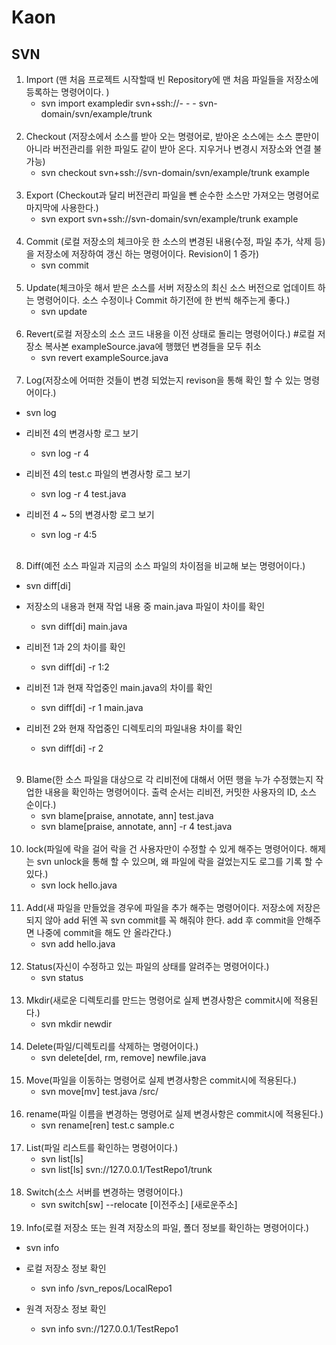 # Kaon

## SVN

1. Import (맨 처음 프로젝트 시작할때 빈 Repository에 맨 처음 파일들을 저장소에 등록하는 명령어이다. )
	- svn import exampledir svn+ssh://- - - svn-domain/svn/example/trunk
<br><br>
2. Checkout (저장소에서 소스를 받아 오는 명령어로, 받아온 소스에는 소스 뿐만이 아니라 버전관리를 위한 파일도 같이 받아 온다.
지우거나 변경시 저장소와 연결 불가능)
	- svn checkout svn+ssh://svn-domain/svn/example/trunk example
<br><br>
3. Export (Checkout과 달리 버전관리 파일을 뺀 순수한 소스만 가져오는 명령어로 마지막에 사용한다.)
	- svn export svn+ssh://svn-domain/svn/example/trunk example
<br><br>
4. Commit (로컬 저장소의 체크아웃 한 소스의 변경된 내용(수정, 파일 추가, 삭제 등)을 저장소에 저장하여 갱신 하는 명령어이다.
Revision이 1 증가)
	- svn commit
<br><br>
5. Update(체크아웃 해서 받은 소스를 서버 저장소의 최신 소스 버전으로 업데이트 하는 명령어이다.
소스 수정이나 Commit 하기전에 한 번씩 해주는게 좋다.)
	- svn update
<br><br>
6. Revert(로컬 저장소의 소스 코드 내용을 이전 상태로 돌리는 명령어이다.)
#로컬 저장소 복사본 exampleSource.java에 행했던 변경들을 모두 취소
    - svn revert exampleSource.java
<br><br>
7. Log(저장소에 어떠한 것들이 변경 되었는지 revison을 통해 확인 할 수 있는 명령어이다.)
- svn log

- 리비전 4의 변경사항 로그 보기
	- svn log -r 4

- 리비전 4의 test.c 파일의 변경사항 로그 보기
	- svn log -r 4 test.java

- 리비전 4 ~ 5의 변경사항 로그 보기
	- svn log -r 4:5
<br><br>
8. Diff(예전 소스 파일과 지금의 소스 파일의 차이점을 비교해 보는 명령어이다.)
- svn diff[di] 

- 저장소의 내용과 현재 작업 내용 중 main.java 파일이 차이를 확인
	- svn diff[di] main.java

- 리비전 1과 2의 차이를 확인
	- svn diff[di] -r 1:2

- 리비전 1과 현재 작업중인 main.java의 차이를 확인
	- svn diff[di] -r 1 main.java

- 리비전 2와 현재 작업중인 디렉토리의 파일내용 차이를 확인
	- svn diff[di] -r 2
<br><br>
9. Blame(한 소스 파일을 대상으로 각 리비전에 대해서 어떤 행을 누가 수정했는지 작업한 내용을 확인하는 명령어이다.
출력 순서는 리비전, 커밋한 사용자의 ID, 소스 순이다.)
    - svn blame[praise, annotate, ann] test.java
	- svn blame[praise, annotate, ann] -r 4 test.java
<br><br>
10. lock(파일에 락을 걸어 락을 건 사용자만이 수정할 수 있게 해주는 명령어이다.
해제는 svn unlock을 통해 할 수 있으며, 왜 파일에 락을 걸었는지도 로그를 기록 할 수 있다.)
    - svn lock hello.java
<br><br>
11. Add(새 파일을 만들었을 경우에 파일을 추가 해주는 명령어이다.
저장소에 저장은 되지 않아 add 뒤엔 꼭 svn commit를 꼭 해줘야 한다.
add 후 commit을 안해주면 나중에 commit을 해도 안 올라간다.)
    - svn add hello.java
<br><br>
12. Status(자신이 수정하고 있는 파일의 상태를 알려주는 명령어이다.)
    - svn status
<br><br>
13. Mkdir(새로운 디렉토리를 만드는 명령어로 실제 변경사항은 commit시에 적용된다.)
    - svn mkdir newdir
<br><br>
14. Delete(파일/디렉토리를 삭제하는 명령어이다.)
    - svn delete[del, rm, remove] newfile.java
<br><br>
15. Move(파일을 이동하는 명령어로 실제 변경사항은 commit시에 적용된다.)
    - svn move[mv] test.java /src/
<br><br>
16. rename(파일 이름을 변경하는 명령어로 실제 변경사항은 commit시에 적용된다.)
    - svn rename[ren] test.c sample.c
<br><br>
17. List(파일 리스트를 확인하는 명령어이다.)
    - svn list[ls]
    - svn list[ls] svn://127.0.0.1/TestRepo1/trunk
<br><br>
18. Switch(소스 서버를 변경하는 명령어이다.)
    - svn switch[sw] --relocate [이전주소] [새로운주소]
<br><br>
19. Info(로컬 저장소 또는 원격 저장소의 파일, 폴더 정보를 확인하는 명령어이다.)

- svn info

- 로컬 저장소 정보 확인
    - svn info /svn_repos/LocalRepo1

- 원격 저장소 정보 확인
    - svn info svn://127.0.0.1/TestRepo1
